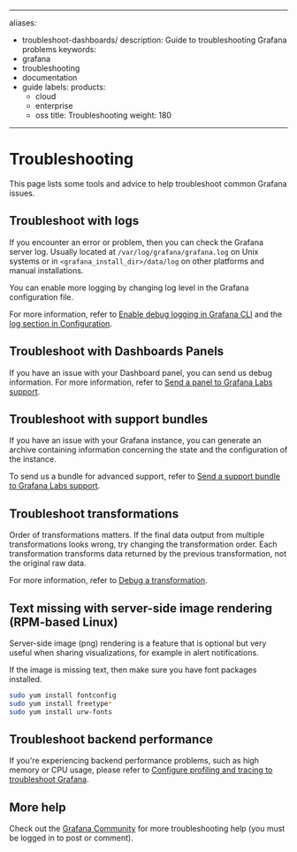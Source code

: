 -----

aliases:

- troubleshoot-dashboards/
  description: Guide to troubleshooting Grafana problems
  keywords:
- grafana
- troubleshooting
- documentation
- guide
  labels:
  products:
  - cloud
  - enterprise
  - oss
    title: Troubleshooting
    weight: 180

-----

# Troubleshooting

This page lists some tools and advice to help troubleshoot common Grafana issues.

## Troubleshoot with logs

If you encounter an error or problem, then you can check the Grafana server log. Usually located at `/var/log/grafana/grafana.log` on Unix systems or in `<grafana_install_dir>/data/log` on other platforms and manual installations.

You can enable more logging by changing log level in the Grafana configuration file.

For more information, refer to [Enable debug logging in Grafana CLI](../cli/#enable-debug-logging) and the [log section in Configuration](../setup-grafana/configure-grafana/#log).

## Troubleshoot with Dashboards Panels

If you have an issue with your Dashboard panel, you can send us debug information. For more information, refer to [Send a panel to Grafana Labs support](send-panel-to-grafana-support/).

## Troubleshoot with support bundles

If you have an issue with your Grafana instance, you can generate an archive containing information concerning the state and the configuration of the instance.

To send us a bundle for advanced support, refer to [Send a support bundle to Grafana Labs support](support-bundles/).

## Troubleshoot transformations

Order of transformations matters. If the final data output from multiple transformations looks wrong, try changing the transformation order. Each transformation transforms data returned by the previous transformation, not the original raw data.

For more information, refer to [Debug a transformation](../panels-visualizations/query-transform-data/transform-data/#debug-a-transformation).

## Text missing with server-side image rendering (RPM-based Linux)

Server-side image (png) rendering is a feature that is optional but very useful when sharing visualizations, for example in alert notifications.

If the image is missing text, then make sure you have font packages installed.

``` bash
sudo yum install fontconfig
sudo yum install freetype*
sudo yum install urw-fonts
```

## Troubleshoot backend performance

If you're experiencing backend performance problems, such as high memory or CPU usage, please refer to [Configure profiling and tracing to troubleshoot Grafana](../setup-grafana/configure-grafana/configure-tracing/).

## More help

Check out the [Grafana Community](https://community.grafana.com/) for more troubleshooting help (you must be logged in to post or comment).
